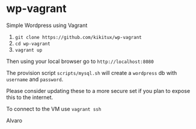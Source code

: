 # wp-vagrant
Simple Wordpress using Vagrant

1. `git clone https://github.com/kikitux/wp-vagrant`
2. `cd wp-vagrant`
3. `vagrant up`

Then using your local browser go to `http://localhost:8080`

The provision script `scripts/mysql.sh` will create a `wordpress` db with `username` and `password`.

Please consider updating these to a more secure set if you plan to expose this to the internet.

To connect to the VM use `vagrant ssh`

Alvaro
